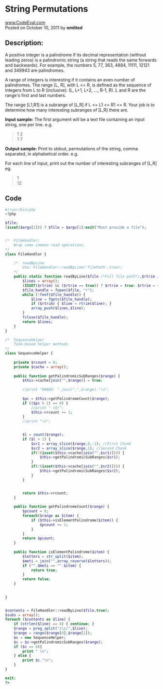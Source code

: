 # String Permutations <br />
www.CodeEval.com <br />
Posted on October 10, 2011 by **omitted**

## Description: 

A positive integer is a palindrome if its decimal representation (without leading zeros) is a palindromic string (a string that reads the same forwards and backwards). For example, the numbers 5, 77, 363, 4884, 11111, 12121 and 349943 are palindromes.

A range of integers is interesting if it contains an even number of palindromes. The range [L, R], with L <= R, is defined as the sequence of integers from L to R (inclusive): (L, L+1, L+2, \..., R-1, R). L and R are the range's first and last numbers.

The range [L1,R1] is a subrange of [L,R] if L <= L1 <= R1 <= R. Your job is to determine how many interesting subranges of [L,R] there are.

**Input sample:** The first argument will be a text file containing an input string, one per line. e.g.

> 1 2<br />1 7

**Output sample:** Print to stdout, permutations of the string, comma separated, in alphabetical order. e.g.

For each line of input, print out the number of interesting subranges of [L,R] eg.

> 1<br />12

## Code

```php
#!/usr/bin/php
<?php

$file;
(isset($argv[1])) ? $file = $argv[1]:exit("Must provide a file");


/*  FileHandler:
    Wrap some common read operations.
*/
class FileHandler { 

    /*  readByLine
        Use: FileHandler::readByLine('filePath',true);
    */
    public static function readByLine($file /*Full file path*/,$rtrim /*Boolean*/) { // Return an array of lines
        $lines = array();
        (ISSET($rtrim) && ($rtrim == true)) ? $rtrim = true: $rtrim = false;
        $file_handle = fopen($file, "r");
        while (!feof($file_handle)) {
            $line = fgets($file_handle);
            if ($rtrim) { $line = rtrim($line); }
            array_push($lines,$line);
        }
        fclose($file_handle);
        return $lines;
    }
}

/*  SequenceHelper
    Task-based helper methods
*/
class SequenceHelper {
    
    private $rcount = 0;
    private $cache = array();
    
    public function getPalindromicSubRanges($range) {
        $this->cache[join("",$range)] = true;
        
        //print "RANGE: ".join(",",$range)."\n";
        
        $pc = $this->getPalindromeCount($range);
        if (($pc % 2) == 0) {
            //print " (Q)";
            $this->rcount += 1;
        }
        //print "\n";
        

        $l = count($range);     
        if ($l > 1) {
            $sr1 = array_slice($range,0,-1); //First Chunk
            $sr2 = array_slice($range,1); //Second Chunk   
            if(!(isset($this->cache[join("",$sr1)]))) {
                $this->getPalindromicSubRanges($sr1);
            }
            if(!(isset($this->cache[join("",$sr2)]))) {
                $this->getPalindromicSubRanges($sr2);
            }
        }


        return $this->rcount;
    }
    
    public function getPalindromeCount($range) {
        $pcount = 0;
        foreach($range as $item) {
            if ($this->isElementPalindrome($item)) {
                $pcount += 1;
            }
        }
        return $pcount;
    }
    
    public function isElementPalindrome($item) {
        $letters = str_split($item);
        $meti = join("",array_reverse($letters));
        if ("".$meti == "".$item) {
            return true;
        }
        return false;
    }
    
    
}


$contents = FileHandler::readByLine($file,true);
$subs = array();
foreach ($contents as $line) {
    if (strlen($line) == 0) { continue; }
    $range = preg_split("/\s/",$line);
    $range = range($range[0],$range[1]);
    $s = new SequenceHelper;
    $c = $s->getPalindromicSubRanges($range);
    if ($c == 0){
        print " \n";
    } else {
        print $c."\n";
    }
}

exit;
?>
```
